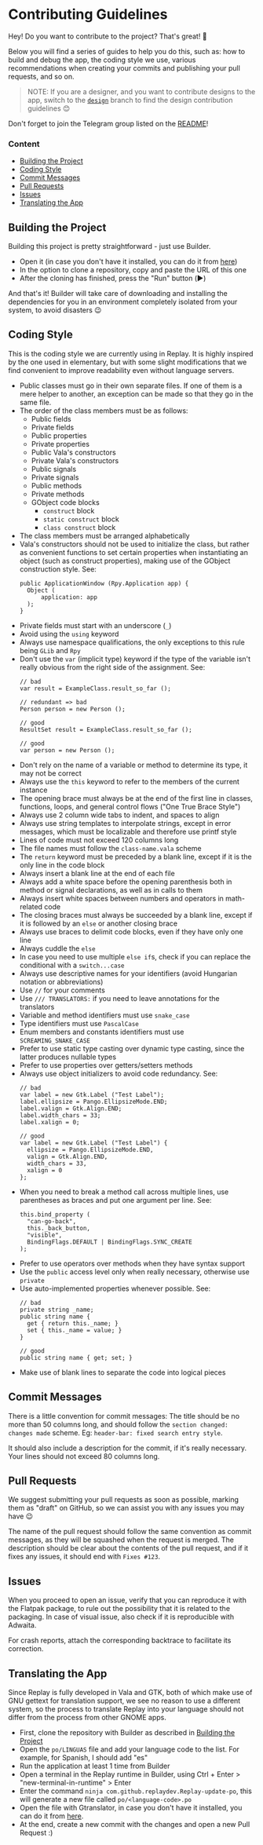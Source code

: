 # Contributing Guidelines

Hey! Do you want to contribute to the project? That's great! 🎉️

Below you will find a series of guides to help you do this, such as: how to
build and debug the app, the coding style we use, various recommendations when
creating your commits and publishing your pull requests, and so on.

> NOTE: If you are a designer, and you want to contribute designs to the app,
> switch to the [`design`](https://github.com/ReplayDev/Replay/tree/design)
> branch to find the design contribution guidelines 😊️

Don't forget to join the Telegram group listed on the [README](README.md)!

### Content

- [Building the Project](#building-the-project)
- [Coding Style](#coding-style)
- [Commit Messages](#commit-messages)
- [Pull Requests](#pull-requests)
- [Issues](#issues)
- [Translating the App](#translating-the-app)

## Building the Project

Building this project is pretty straightforward - just use Builder.

- Open it (in case you don't have it installed, you can do it from
  [here](https://flathub.org/apps/details/org.gnome.Builder))
- In the option to clone a repository, copy and paste the URL of this one
- After the cloning has finished, press the "Run" button (▶️)

And that's it! Builder will take care of downloading and installing the
dependencies for you in an environment completely isolated from your system, to
avoid disasters 😉️

## Coding Style

This is the coding style we are currently using in Replay. It is highly inspired
by the one used in elementary, but with some slight modifications that we find
convenient to improve readability even without language servers.

- Public classes must go in their own separate files. If one of them is a mere
  helper to another, an exception can be made so that they go in the same file.
- The order of the class members must be as follows:
  - Public fields
  - Private fields
  - Public properties
  - Private properties
  - Public Vala's constructors
  - Private Vala's constructors
  - Public signals
  - Private signals
  - Public methods
  - Private methods
  - GObject code blocks
    - `construct` block
    - `static construct` block
    - `class construct` block
- The class members must be arranged alphabetically
- Vala's constructors should not be used to initialize the class, but rather as
  convenient functions to set certain properties when instantiating an object
  (such as construct properties), making use of the GObject construction style.
  See:
  ```vala
  public ApplicationWindow (Rpy.Application app) {
  	Object (
  		application: app
  	);
  }
  ```
- Private fields must start with an underscore (`_`)
- Avoid using the `using` keyword
- Always use namespace qualifications, the only exceptions to this rule being
  `GLib` and `Rpy`
- Don't use the `var` (implicit type) keyword if the type of the variable isn't
  really obvious from the right side of the assignment. See:
  ```vala
  // bad
  var result = ExampleClass.result_so_far ();

  // redundant => bad
  Person person = new Person ();

  // good
  ResultSet result = ExampleClass.result_so_far ();

  // good
  var person = new Person ();
  ```
- Don't rely on the name of a variable or method to determine its type, it may
  not be correct
- Always use the `this` keyword to refer to the members of the current instance
- The opening brace must always be at the end of the first line in classes,
  functions, loops, and general control flows ("One True Brace Style")
- Always use 2 column wide tabs to indent, and spaces to align
- Always use string templates to interpolate strings, except in error messages,
  which must be localizable and therefore use printf style
- Lines of code must not exceed 120 columns long
- The file names must follow the `class-name.vala` scheme
- The `return` keyword must be preceded by a blank line, except if it is the
  only line in the code block
- Always insert a blank line at the end of each file
- Always add a white space before the opening parenthesis both in method or
  signal declarations, as well as in calls to them
- Always insert white spaces between numbers and operators in math-related code
- The closing braces must always be succeeded by a blank line, except if it is
  followed by an `else` or another closing brace
- Always use braces to delimit code blocks, even if they have only one line
- Always cuddle the `else`
- In case you need to use multiple `else if`s, check if you can replace the
  conditional with a `switch...case`
- Always use descriptive names for your identifiers (avoid Hungarian notation or
  abbreviations)
- Use `//` for your comments
- Use `/// TRANSLATORS:` if you need to leave annotations for the translators
- Variable and method identifiers must use `snake_case`
- Type identifiers must use `PascalCase`
- Enum members and constants identifiers must use `SCREAMING_SNAKE_CASE`
- Prefer to use static type casting over dynamic type casting, since the latter
  produces nullable types
- Prefer to use properties over getters/setters methods
- Always use object initializers to avoid code redundancy. See:
  ```vala
  // bad
  var label = new Gtk.Label ("Test Label");
  label.ellipsize = Pango.EllipsizeMode.END;
  label.valign = Gtk.Align.END;
  label.width_chars = 33;
  label.xalign = 0;

  // good
  var label = new Gtk.Label ("Test Label") {
  	ellipsize = Pango.EllipsizeMode.END,
  	valign = Gtk.Align.END,
  	width_chars = 33,
  	xalign = 0
  };
  ```
- When you need to break a method call across multiple lines, use parentheses as
  braces and put one argument per line. See:
  ```vala
  this.bind_property (
  	"can-go-back",
  	this._back_button,
  	"visible",
  	BindingFlags.DEFAULT | BindingFlags.SYNC_CREATE
  );
  ```
- Prefer to use operators over methods when they have syntax support
- Use the `public` access level only when really necessary, otherwise use
  `private`
- Use auto-implemented properties whenever possible. See:
  ```vala
  // bad
  private string _name;
  public string name {
  	get { return this._name; }
  	set { this._name = value; }
  }

  // good
  public string name { get; set; }
  ```
- Make use of blank lines to separate the code into logical pieces

## Commit Messages

There is a little convention for commit messages: The title should be no more
than 50 columns long, and should follow the `section changed: changes made`
scheme. Eg: `header-bar: fixed search entry style`.

It should also include a description for the commit, if it's really necessary.
Your lines should not exceed 80 columns long.

## Pull Requests

We suggest submitting your pull requests as soon as possible, marking them as
"draft" on GitHub, so we can assist you with any issues you may have 😉️

The name of the pull request should follow the same convention as commit
messages, as they will be squashed when the request is merged. The description
should be clear about the contents of the pull request, and if it fixes any
issues, it should end with `Fixes #123`.

## Issues

When you proceed to open an issue, verify that you can reproduce it with the
Flatpak package, to rule out the possibility that it is related to the packaging.
In case of visual issue, also check if it is reproducible with Adwaita.

For crash reports, attach the corresponding backtrace to facilitate its
correction.

## Translating the App

Since Replay is fully developed in Vala and GTK, both of which make use of GNU
gettext for translation support, we see no reason to use a different system, so
the process to translate Replay into your language should not differ from the
process from other GNOME apps.

- First, clone the repository with Builder as described in
  [Building the Project](#building-the-project)
- Open the `po/LINGUAS` file and add your language code to the list. For example,
  for Spanish, I should add "es"
- Run the application at least 1 time from Builder
- Open a terminal in the Replay runtime in Builder, using Ctrl + Enter >
  "new-terminal-in-runtime" > Enter
- Enter the command `ninja com.github.replaydev.Replay-update-po`, this will
  generate a new file called `po/<language-code>.po`
- Open the file with Gtranslator, in case you don't have it installed, you can
  do it from [here](https://flathub.org/apps/details/org.gnome.Gtranslator).
- At the end, create a new commit with the changes and open a new Pull Request :)
